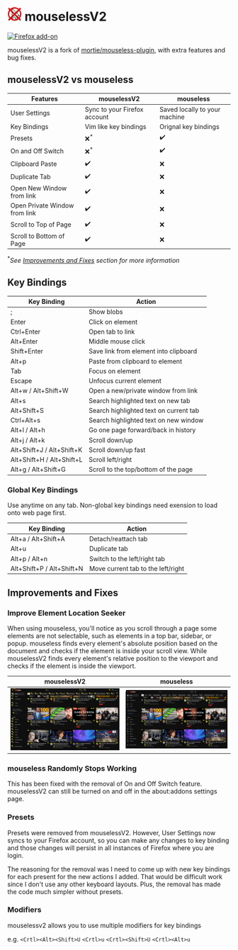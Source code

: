 # ![logo](public/icon-32.png) mouselessV2

[![Firefox add-on](https://user-images.githubusercontent.com/585534/107280546-7b9b2a00-6a26-11eb-8f9f-f95932f4bfec.png)
](https://addons.mozilla.org/en-US/firefox/addon/mouselessv2)

mouselessV2 is a fork of
[mortie/mouseless-plugin](https://github.com/mortie/mouseless-plugin),
with extra features and bug fixes.

## mouselessV2 vs mouseless

| Features                      | mouselessV2                  | mouseless                     |
| ----------------------------- | ---------------------------- | ----------------------------- |
| User Settings                 | Sync to your Firefox account | Saved locally to your machine |
| Key Bindings                  | Vim like key bindings        | Orignal key bindings          |
| Presets                       | :x:<sup>\*</sup>             | :heavy_check_mark:            |
| On and Off Switch             | :x:<sup>\*</sup>             | :heavy_check_mark:            |
| Clipboard Paste               | :heavy_check_mark:           | :x:                           |
| Duplicate Tab                 | :heavy_check_mark:           | :x:                           |
| Open New Window from link     | :heavy_check_mark:           | :x:                           |
| Open Private Window from link | :heavy_check_mark:           | :x:                           |
| Scroll to Top of Page         | :heavy_check_mark:           | :x:                           |
| Scroll to Bottom of Page      | :heavy_check_mark:           | :x:                           |

<sup>\*</sup>_See [Improvements and Fixes](#improvements-and-fixes) section for more information_

## Key Bindings

| Key Binding               | Action                                 |
| ------------------------- | -------------------------------------- |
| ;                         | Show blobs                             |
| Enter                     | Click on element                       |
| Ctrl+Enter                | Open tab to link                       |
| Alt+Enter                 | Middle mouse click                     |
| Shift+Enter               | Save link from element into clipboard  |
| Alt+p                     | Paste from clipboard to element        |
| Tab                       | Focus on element                       |
| Escape                    | Unfocus current element                |
| Alt+w / Alt+Shift+W       | Open a new/private window from link    |
| Alt+s                     | Search highlighted text on new tab     |
| Alt+Shift+S               | Search highlighted text on current tab |
| Ctrl+Alt+s                | Search highlighted text on new window  |
| Alt+l / Alt+h             | Go one page forward/back in history    |
| Alt+j / Alt+k             | Scroll down/up                         |
| Alt+Shift+J / Alt+Shift+K | Scroll down/up fast                    |
| Alt+Shift+H / Alt+Shift+L | Scroll left/right                      |
| Alt+g / Alt+Shift+G       | Scroll to the top/bottom of the page   |

### Global Key Bindings

Use anytime on any tab. Non-global key bindings need exension to load onto web
page first.

| Key Binding               | Action                             |
| ------------------------- | ---------------------------------- |
| Alt+a / Alt+Shift+A       | Detach/reattach tab                |
| Alt+u                     | Duplicate tab                      |
| Alt+p / Alt+n             | Switch to the left/right tab       |
| Alt+Shift+P / Alt+Shift+N | Move current tab to the left/right |

## Improvements and Fixes

### Improve Element Location Seeker

When using mouseless, you'll notice as you scroll through a page some elements
are not selectable, such as elements in a top bar, sidebar, or popup. mouseless
finds every element's absolute position based on the document and checks if the
element is inside your scroll view. While mouselessV2 finds every element's
relative position to the viewport and checks if the element is inside the
viewport.

| mouselessV2                          | mouseless                        |
| ------------------------------------ | -------------------------------- |
| ![mouselessV2](imgs/mouselessV2.png) | ![mouseless](imgs/mouseless.png) |

### mouseless Randomly Stops Working

This has been fixed with the removal of On and Off Switch feature. mouselessV2
can still be turned on and off in the about:addons settings page.

### Presets

Presets were removed from mouselessV2. However, User Settings now syncs to your
Firefox account, so you can make any changes to key binding and those changes
will persist in all instances of Firefox where you are login.

The reasoning for the removal was I need to come up with new key bindings for
each present for the new actions I added. That would be difficult work since I
don't use any other keyboard layouts. Plus, the removal has made the code much
simpler without presets.

### Modifiers

mouselessv2 allows you to use multiple modifiers for key bindings

e.g. `<Crtl><Alt><Shift>U` `<Crtl>u` `<Crtl><Shift>U` `<Crtl><Alt>u`
